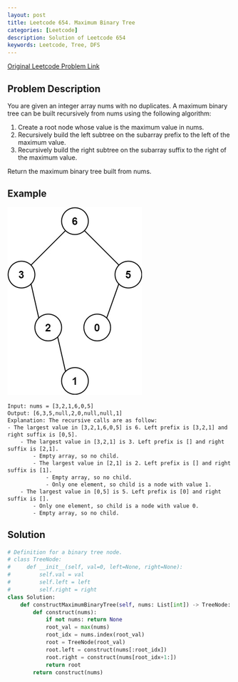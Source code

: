```yaml
---
layout: post
title: Leetcode 654. Maximum Binary Tree
categories: [Leetcode]
description: Solution of Leetcode 654
keywords: Leetcode, Tree, DFS
---
```


[Original Leetcode Problem Link](https://leetcode.com/problems/maximum-binary-tree/)


## Problem Description

You are given an integer array nums with no duplicates. A maximum binary tree can be built recursively from nums using the following algorithm:

1. Create a root node whose value is the maximum value in nums.
2. Recursively build the left subtree on the subarray prefix to the left of the maximum value.
3. Recursively build the right subtree on the subarray suffix to the right of the maximum value.

Return the maximum binary tree built from nums.

## Example

![](/images/leetcode/654.jpeg)

```text
Input: nums = [3,2,1,6,0,5]
Output: [6,3,5,null,2,0,null,null,1]
Explanation: The recursive calls are as follow:
- The largest value in [3,2,1,6,0,5] is 6. Left prefix is [3,2,1] and right suffix is [0,5].
    - The largest value in [3,2,1] is 3. Left prefix is [] and right suffix is [2,1].
        - Empty array, so no child.
        - The largest value in [2,1] is 2. Left prefix is [] and right suffix is [1].
            - Empty array, so no child.
            - Only one element, so child is a node with value 1.
    - The largest value in [0,5] is 5. Left prefix is [0] and right suffix is [].
        - Only one element, so child is a node with value 0.
        - Empty array, so no child.
```

## Solution

```python
# Definition for a binary tree node.
# class TreeNode:
#     def __init__(self, val=0, left=None, right=None):
#         self.val = val
#         self.left = left
#         self.right = right
class Solution:
    def constructMaximumBinaryTree(self, nums: List[int]) -> TreeNode:
        def construct(nums):
            if not nums: return None
            root_val = max(nums)
            root_idx = nums.index(root_val)
            root = TreeNode(root_val)
            root.left = construct(nums[:root_idx])
            root.right = construct(nums[root_idx+1:])
            return root
        return construct(nums)
```